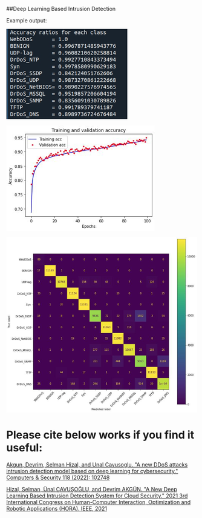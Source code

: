 ##Deep Learning Based Intrusion Detection 

Example output:

![alt text](images/acc.jpg)

![alt text](images/training_acc.jpg)

![alt text](images/confusion_matrix.jpg)

# Please cite below works if you find it useful:
[Akgun, Devrim, Selman Hizal, and Unal Cavusoglu. "A new DDoS attacks intrusion detection model based on deep learning for cybersecurity." Computers & Security 118 (2022): 102748 ](https://www.researchgate.net/publication/360327782_A_New_DDoS_Attacks_Intrusion_Detection_Model_Based_on_Deep_Learning_for_Cybersecurity)


[Hizal, Selman, Ünal ÇAVUŞOĞLU, and Devrim AKGÜN. "A New Deep Learning Based Intrusion Detection System for Cloud Security." 2021 3rd International Congress on Human-Computer Interaction, Optimization and Robotic Applications (HORA). IEEE, 2021](https://www.researchgate.net/publication/352811809_A_new_Deep_Learning_Based_Intrusion_Detection_System_for_Cloud_Security)
